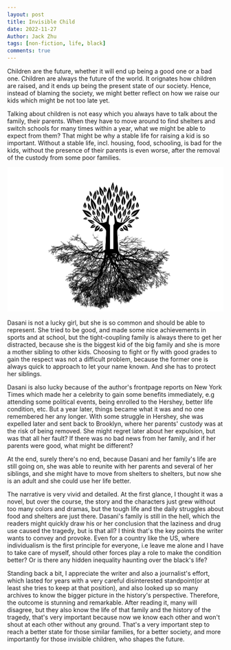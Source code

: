 ```yaml
---
layout: post
title: Invisible Child
date: 2022-11-27
Author: Jack Zhu
tags: [non-fiction, life, black]
comments: true
---
```


Children are the future, whether it will end up being a good one or a bad one. Children are always
the future of the world. It orignates how children are raised, and it ends up being the present state
of our society. Hence, instead of blaming the society, we might better reflect on how we raise our kids
which might be not too late yet.

Talking about children is not easy which you always have to talk about the family, their parents. When 
they have to move around to find shelters and switch schools for many times within a year, what we might 
be able to expect from them? That might be why a stable life for raising a kid is so important. Without a
stable life, incl. housing, food, schooling, is bad for the kids, without the presence of their parents is 
even worse, after the removal of the custody from some poor families.

![invisible](/images/invisible.png)

Dasani is not a lucky girl, but she is so common and should be able to represent. She tried to be good, and
made some nice achievements in sports and at school, but the tight-coupling family is always there to get her
distracted, because she is the biggest kid of the big family and she is more a mother sibling to other kids.
Choosing to fight or fly with good grades to gain the respect was not a difficult problem, because the former
one is always quick to approach to let your name known. And she has to protect her siblings.

Dasani is also lucky because of the author's frontpage reports on New York Times which made her a celebrity to
gain some benefits immediately, e.g attending some political events, being enrolled to the Hershey, better life
condition, etc. But a year later, things became what it was and no one remembered her any longer. With some struggle
in Hershey, she was expelled later and sent back to Brooklyn, where her parents' custody was at the risk of being
removed. She might regret later about her expulsion, but was that all her fault? If there was no bad news from her
family, and if her parents were good, what might be different? 

At the end, surely there's no end, because Dasani and her family's life are still going on, she was able to reunite with
her parents and several of her siblings, and she might have to move from shelters to shelters, but now she is an adult
and she could use her life better.

The narrative is very vivid and detailed. At the first glance, I thought it was a novel, but over the course, the 
story and the characters just grew without too many colors and dramas, but the tough life and the daily struggles about
food and shelters are just there. Dasani's family is still in the hell, which the readers might quickly draw his or her
conclusion that the laziness and drug use caused the tragedy, but is that all? I think that's the key points the writer
wants to convey and provoke. Even for a country like the US, where individualism is the first principle for everyone, i.e
leave me alone and I have to take care of myself, should other forces play a role to make the condition better? Or is there
any hidden inequality haunting over the black's life?

Standing back a bit, I appreciate the writer and also a journalist's effort, which lasted for years with a very
careful disinterested standpoint(or at least she tries to keep at that position), and also looked up so many archives
to know the bigger picture in the history's perspective. Therefore, the outcome is stunning and remarkable. After reading it, 
many will disagree, but they also know the life of that family and the history of the tragedy, that's very important because
now we know each other and won't shout at each other without any ground. That's a very important step to reach a better
state for those similar families, for a better society, and more importantly for those invisible children, who shapes the
future.
